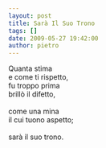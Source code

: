 ```yaml
---
layout: post
title: Sarà Il Suo Trono
tags: []
date: 2009-05-27 19:42:00
author: pietro
---
```

Quanta stima<br/>e come ti rispetto,<br/>fu troppo prima<br/>brillò il difetto,<br/><br/>come una mina<br/>il cui tuono aspetto;<br/><br/>sarà il suo trono.
